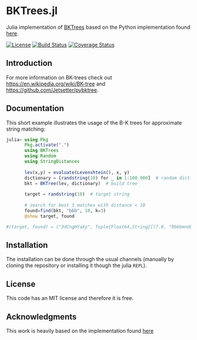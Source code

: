 # BKTrees.jl

Julia implementation of [BKTrees](https://en.wikipedia.org/wiki/BK-tree) based on the Python implementation found [here](https://github.com/Jetsetter/pybktree).

[![License](http://img.shields.io/badge/license-MIT-brightgreen.svg?style=flat)](LICENSE.md)
[![Build Status](https://travis-ci.org/zgornel/BKTrees.jl.svg?branch=master)](https://travis-ci.org/zgornel/BKTrees.jl)
[![Coverage Status](https://coveralls.io/repos/github/zgornel/BKTrees.jl/badge.svg?branch=master)](https://coveralls.io/github/zgornel/BKTrees.jl?branch=master)



## Introduction

For more information on BK-trees check out https://en.wikipedia.org/wiki/BK-tree and https://github.com/Jetsetter/pybktree.

## Documentation

 This short example illustrates the usage of the B-K trees for approximate string matching:
```julia
julia> using Pkg
       Pkg.activate(".")
       using BKTrees
       using Random
       using StringDistances
       
       lev(x,y) = evaluate(Levenshtein(), x, y)
       dictionary = [randstring(10) for _ in 1:100_000]  # random dictionary
       bkt = BKTree(lev, dictionary)  # build tree
       
       target = randstring(10)  # target string
       
       # search for best 3 matches with distance < 10
       found=find(bkt, "bbb", 10, k=3) 
       @show target, found

#(target, found) = ("3dCngHYaXy", Tuple{Float64,String}[(7.0, "9bbbmnUDOZ"), (7.0, "hbYZP7bmb5"), (7.0, "jDbjzOTbbR")])
```

## Installation

The installation can be done through the usual channels (manually by cloning the repository or installing it though the julia `REPL`).



## License

This code has an MIT license and therefore it is free.



## Acknowledgments

This work is heavily based on the implementation found [here](https://github.com/Jetsetter/pybktree)
